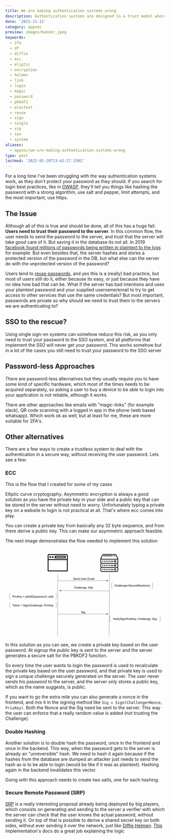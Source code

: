 ```yaml
---
title: We are making authentication systems wrong
description: Authentication systems are designed in a trust model where we need to trust and send our password to the server, but this is wrong.
date: '2021-11-11'
category: appsec
preview: images/banner.jpeg
keywords:
  - 2fa
  - df
  - diffie
  - ecc
  - eliptic
  - encryption
  - helmen
  - link
  - login
  - magic
  - password
  - pbkdf2
  - plaitext
  - reuse
  - sign
  - single
  - srp
  - sso
  - system
aliases:
  - appsec/we-are-making-authentication-systems-wrong
type: post
lastmod: '2022-02-20T13:42:27.330Z'
---
```


For a long time I've been struggling with the way authentication systems work, as they don't protect your password as they should. If you search for login best practices, like in [OWASP](https://cheatsheetseries.owasp.org/cheatsheets/Authentication_Cheat_Sheet.html), they'll tell you things like hashing the password with a strong algorithm, use salt and pepper, limit attempts, and the most important, use https.

## The Issue

Although all of this is true and should be done, all of this has a huge fail: **Users need to trust their password to the server**. In this common flow, the user needs to send the password to the server, and trust that the server will take good care of it. But saving it in the database its not all. In 2019 [facebook found millions of passwords being written in plaintext to the logs](https://www.theverge.com/2019/3/21/18275837/facebook-plain-text-password-storage-hundreds-millions-users) for example. But even besides that, the server hashes and stores a protected version of the password in the DB, but what else can the server do with the unprotected version of the password?

Users tend to [reuse passwords](https://services.google.com/fh/files/blogs/google_security_infographic.pdf), and yes this is a (really) bad practice, but most of users still do it, either because its easy, or just because they have no idea how bad that can be. What if the server has bad intentions and uses your plaintext password and your supplied username/email to try to get access to other services that use the same credentials? But most important, passwords are private so why should we need to trust them to the servers we are authenticating to?

## SSO to the rescue?

Using single sign-on systems can somehow reduce this risk, as you only need to trust your password to the SSO system, and all platforms that implement the SSO will never get your password. This works somehow but in a lot of the cases you still need to trust your password to the SSO server

## Password-less Approaches

There are password-less alternatives but they usually require you to have some kind of specific hardware, which most of the times needs to be acquired separately, so asking a user to buy a device to be able to login into your application is not reliable, although it works.

There are other approaches like emails with "magic-links" (for example slack), QR code scanning with a logged in app in the phone (web based whatsapp). Which work ok as well, but at least for me, these are more suitable for 2FA's.

## Other alternatives

There are a few ways to create a trustless system to deal with the authentication in a secure way, without receiving the user password. Lets see a few:

### ECC

This is the flow that I created for some of my cases

Elliptic curve cryptography. Asymmetric encryption is always a good solution as you have the private key in your side and a public key that can be stored in the server without need to worry. Unfortunately typing a private key on a website to login is not practical at all. That's where ecc comes into play.

You can create a private key from basically any 32 byte sequence, and from there derive a public key. This can make our asymmetric approach feasible.

The next image demonstrates the flow needed to implement this solution

![ecc login example](images/image-1-1024x568.png)

In this solution as you can see, we create a private key based on the user password. At signup the public key is sent to the server and the server generates a secure salt for the PBKDF2 function.

So every time the user wants to login the password is used to recalculate the private key based on the user password, and that private key is used to sign a unique challenge securely generated on the server. The user never sends his password to the server, and the server only stores a public key, which as the name suggests, is public.

If you want to go the extra mile you can also generate a nonce in the frontend, and mix it in the signing method like `Sig = Sign(Challenge+Nonce, PrivKey)`. Both the Nonce and the Sig need be sent to the server. This way the user can enforce that a really random value is added (not trusting the Challenge).

### Double Hashing

Another solution is to double hash the password, once in the frontend and once in the backend. This way, when the password gets to the server is already an "unreversible" hash. We need to hash it again because if the hashes from the database are dumped an attacker just needs to send the hash as is to be able to login (would be like if it was as plaintext). Hashing again in the backend invalidates this vector.

Going with this approach needs to create two salts, one for each hashing.

### Secure Remote Password (SRP)

[SRP](https://datatracker.ietf.org/doc/html/rfc2945) is a really interesting proposal already being deployed by big players, which consists on generating and sending to the server a verifier with which the server can check that the user knows the actual password, without sending it. On top of that is possible to derive a shared secret key on both sides, without ever sending it over the network, just like [Diffie Helmen](https://en.wikipedia.org/wiki/Diffie%E2%80%93Hellman_key_exchange). [This](https://github.com/mozilla/node-srp) implementation's docs do a great job explaining the logic
